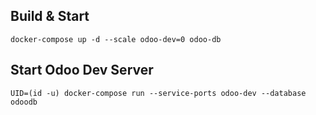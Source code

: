 ## Build & Start

```
docker-compose up -d --scale odoo-dev=0 odoo-db
```


## Start Odoo Dev Server

```
UID=(id -u) docker-compose run --service-ports odoo-dev --database odoodb
```
